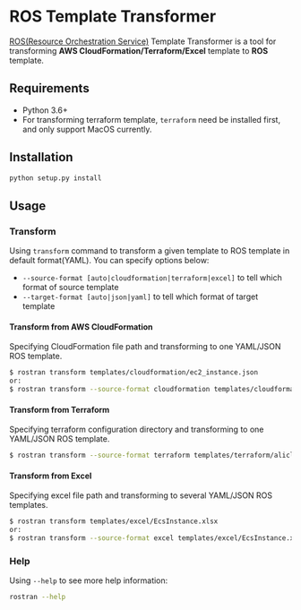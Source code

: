 # ROS Template Transformer
[ROS(Resource Orchestration Service)](https://www.alibabacloud.com/product/ros) Template Transformer
is a tool for transforming **AWS CloudFormation/Terraform/Excel** template to **ROS** template.

## Requirements
- Python 3.6+
- For transforming terraform template, `terraform` need be installed first, 
and only support MacOS currently.

## Installation
```bash
python setup.py install
```

## Usage
### Transform
Using `transform` command to transform a given template to ROS template in default format(YAML).
You can specify options below:
- `--source-format [auto|cloudformation|terraform|excel]` to tell which format of source template
- `--target-format [auto|json|yaml]` to tell which format of target template

#### Transform from AWS CloudFormation
Specifying CloudFormation file path and transforming to one YAML/JSON ROS template.

```bash
$ rostran transform templates/cloudformation/ec2_instance.json
or:
$ rostran transform --source-format cloudformation templates/cloudformation/ec2_instance.json
```

#### Transform from Terraform
Specifying terraform configuration directory and transforming to one YAML/JSON ROS template.

```bash
$ rostran transform --source-format terraform templates/terraform/alicloud
```

#### Transform from Excel
Specifying excel file path and transforming to several YAML/JSON ROS templates.

```bash
$ rostran transform templates/excel/EcsInstance.xlsx
or:
$ rostran transform --source-format excel templates/excel/EcsInstance.xlsx
```


### Help
Using `--help` to see more help information:
```bash
rostran --help
```
